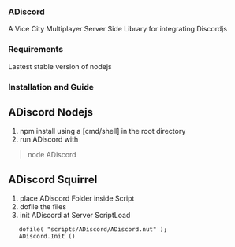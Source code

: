 ### ADiscord 
A Vice City Multiplayer Server Side Library for integrating Discordjs 
 
 ### Requirements
 Lastest stable version of nodejs
 
 ### Installation and Guide
 ## ADiscord Nodejs
 1. npm install using a [cmd/shell] in the root directory
 2. run ADiscord with
   > node ADiscord

## ADiscord Squirrel
1. place ADiscord Folder inside Script
2. dofile the files
3. init ADiscord at Server ScriptLoad
  
```
   dofile( "scripts/ADiscord/ADiscord.nut" );
   ADiscord.Init ()
```

